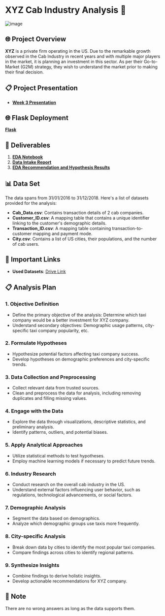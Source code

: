 # XYZ Cab Industry Analysis 🚖

![image](https://github.com/hocuf/G2M-insight-for-Cab-Investment-firm--Data-Glacier/assets/92105996/dde256a1-7502-43cb-80c6-8eb2d41592a0)


## 🌐 Project Overview

**XYZ** is a private firm operating in the US. Due to the remarkable growth observed in the Cab Industry in recent years and with multiple major players in the market, it is planning an investment in this sector. As per their Go-to-Market (G2M) strategy, they wish to understand the market prior to making their final decision.

## 📋 Project Presentation 

* [**Week 3 Presentation**](https://github.com/hocuf/G2M-insight-for-Cab-Investment-firm--Data-Glacier/blob/main/Presentation_week_3.pptx)

## 🌐 Flask Deployment

[**Flask**](https://github.com/hocuf/G2M-insight-for-Cab-Investment-firm--Data-Glacier/blob/main/w4_assignment.pdf)

## 📁 Deliverables

1. [**EDA Notebook**](https://github.com/hocuf/G2M-insight-for-Cab-Investment-firm--Data-Glacier/blob/main/G2M%20insight%20for%20Cab%20Investment%20firm.ipynb)
2. [**Data Intake Report**](https://github.com/hocuf/G2M-insight-for-Cab-Investment-firm--Data-Glacier/blob/main/Data%20Intake%20Report_VI%20(1).pdf)
3. [**EDA Recommendation and Hypothesis Results**](https://github.com/hocuf/G2M-insight-for-Cab-Investment-firm--Data-Glacier/blob/main/EDA%20-%20Recommender%20System.ipynb)


## 📊 Data Set

The data spans from 31/01/2016 to 31/12/2018. Here's a list of datasets provided for the analysis:

- **Cab_Data.csv**: Contains transaction details of 2 cab companies.
- **Customer_ID.csv**: A mapping table that contains a unique identifier linking to the customer's demographic details.
- **Transaction_ID.csv**: A mapping table containing transaction-to-customer mapping and payment mode.
- **City.csv**: Contains a list of US cities, their populations, and the number of cab users.

## 🔗 Important Links

- **Used Datasets**: [Drive Link](https://drive.google.com/drive/folders/1-QPbo40JcZg_SgmpGxWZwvKrW2s24syR?usp=sharing)


## 📋 Analysis Plan

### 1. Objective Definition
- Define the primary objective of the analysis: Determine which taxi company would be a better investment for XYZ company.
- Understand secondary objectives: Demographic usage patterns, city-specific taxi company popularity, etc.

### 2. Formulate Hypotheses
- Hypothesize potential factors affecting taxi company success.
- Develop hypotheses on demographic preferences and city-specific trends.

### 3. Data Collection and Preprocessing
- Collect relevant data from trusted sources.
- Clean and preprocess the data for analysis, including removing duplicates and filling missing values.

### 4. Engage with the Data
- Explore the data through visualizations, descriptive statistics, and preliminary analysis.
- Identify patterns, outliers, and potential biases.

### 5. Apply Analytical Approaches
- Utilize statistical methods to test hypotheses.
- Employ machine learning models if necessary to predict future trends.

### 6. Industry Research
- Conduct research on the overall cab industry in the US.
- Understand external factors influencing user behavior, such as regulations, technological advancements, or social factors.

### 7. Demographic Analysis
- Segment the data based on demographics.
- Analyze which demographic groups use taxis more frequently.

### 8. City-specific Analysis
- Break down data by cities to identify the most popular taxi companies.
- Compare findings across cities to identify regional patterns.

### 9. Synthesize Insights
- Combine findings to derive holistic insights.
- Develop actionable recommendations for XYZ company.





## 📝 Note

There are no wrong answers as long as the data supports them.
